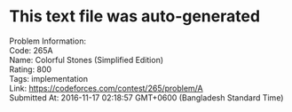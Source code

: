 # This text file was auto-generated  
  
Problem Information:  
Code: 265A  
Name: Colorful Stones (Simplified Edition)  
Rating: 800  
Tags: implementation  
Link: https://codeforces.com/contest/265/problem/A  
Submitted At: 2016-11-17 02:18:57 GMT+0600 (Bangladesh Standard Time)  
